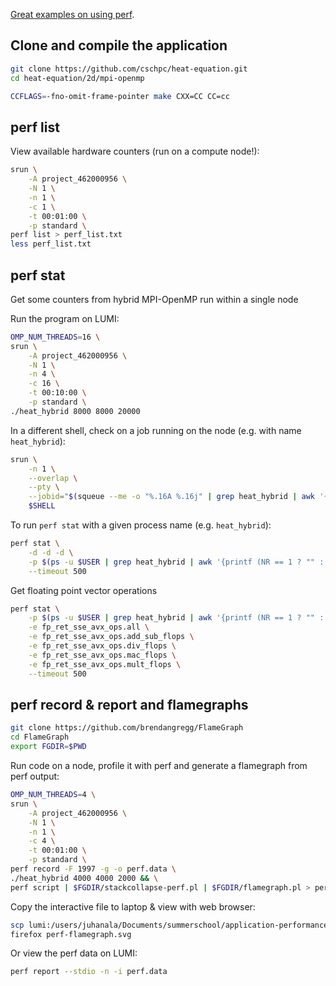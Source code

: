 [Great examples on using perf](https://www.brendangregg.com/perf.html).

## Clone and compile the application

```bash
git clone https://github.com/cschpc/heat-equation.git
cd heat-equation/2d/mpi-openmp

CCFLAGS=-fno-omit-frame-pointer make CXX=CC CC=cc
```

## perf list

View available hardware counters (run on a compute node!):

```bash
srun \
    -A project_462000956 \
    -N 1 \
    -n 1 \
    -c 1 \
    -t 00:01:00 \
    -p standard \
perf list > perf_list.txt
less perf_list.txt
```

## perf stat

Get some counters from hybrid MPI-OpenMP run within a single node

Run the program on LUMI:
```bash
OMP_NUM_THREADS=16 \
srun \
    -A project_462000956 \
    -N 1 \
    -n 4 \
    -c 16 \
    -t 00:10:00 \
    -p standard \
./heat_hybrid 8000 8000 20000
```

In a different shell, check on a job running on the node (e.g. with name `heat_hybrid`):
```bash
srun \
    -n 1 \
    --overlap \
    --pty \
    --jobid="$(squeue --me -o "%.16A %.16j" | grep heat_hybrid | awk '{print $1}')" \
    $SHELL
```

To run `perf stat` with a given process name (e.g. `heat_hybrid`):
```bash
perf stat \
    -d -d -d \
    -p $(ps -u $USER | grep heat_hybrid | awk '{printf (NR == 1 ? "" : ",") $1;}') \
    --timeout 500
```

Get floating point vector operations
```bash
perf stat \
    -p $(ps -u $USER | grep heat_hybrid | awk '{printf (NR == 1 ? "" : ",") $1;}') \
    -e fp_ret_sse_avx_ops.all \
    -e fp_ret_sse_avx_ops.add_sub_flops \
    -e fp_ret_sse_avx_ops.div_flops \
    -e fp_ret_sse_avx_ops.mac_flops \
    -e fp_ret_sse_avx_ops.mult_flops \
    --timeout 500
```

## perf record & report and flamegraphs

```bash
git clone https://github.com/brendangregg/FlameGraph
cd FlameGraph
export FGDIR=$PWD
```

Run code on a node, profile it with perf and generate a flamegraph from perf output:
```bash
OMP_NUM_THREADS=4 \
srun \
    -A project_462000956 \
    -N 1 \
    -n 1 \
    -c 4 \
    -t 00:01:00 \
    -p standard \
perf record -F 1997 -g -o perf.data \
./heat_hybrid 4000 4000 2000 && \
perf script | $FGDIR/stackcollapse-perf.pl | $FGDIR/flamegraph.pl > perf-flamegraph.svg
```

Copy the interactive file to laptop & view with web browser:
```bash
scp lumi:/users/juhanala/Documents/summerschool/application-performance/demos/perf/heat-equation/2d/mpi-openmp/perf-flamegraph.svg .
firefox perf-flamegraph.svg
```

Or view the perf data on LUMI:
```bash
perf report --stdio -n -i perf.data
```
